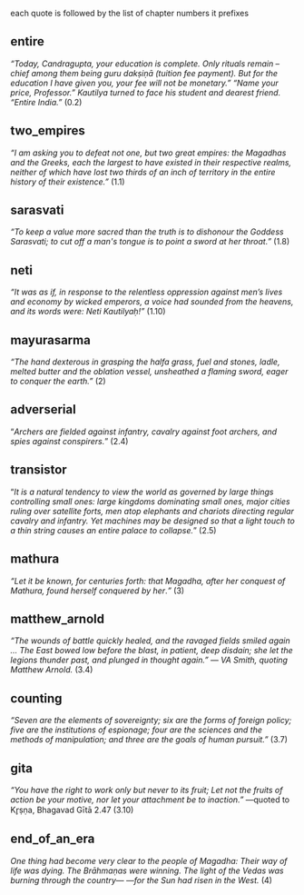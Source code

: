 each quote is followed by the list of chapter numbers it prefixes

## entire
_“Today, Candragupta, your education is complete. Only rituals remain – chief among them being guru dakṣiṇā (tuition fee payment). But for the education I have given you, your fee will not be monetary.” “Name your price, Professor.” Kautilya turned to face his student and dearest friend. “Entire India.”_
(0.2)

## two_empires
_“I am asking you to defeat not one, but two great empires: the Magadhas and the Greeks, each the largest to have existed in their respective realms, neither of which have lost two thirds of an inch of territory in the entire history of their existence.”_
(1.1)

## sarasvati
_“To keep a value more sacred than the truth is to dishonour the Goddess Sarasvati; to cut off a man's tongue is to point a sword at her throat.”_
(1.8)

## neti
_“It was as if, in response to the relentless oppression against men’s lives and economy by wicked emperors, a voice had sounded from the heavens, and its words were: Neti Kautilyaḥ!”_
(1.10)

## mayurasarma
_“The hand dexterous in grasping the halfa grass, fuel and stones, ladle, melted butter and the oblation vessel, unsheathed a flaming sword, eager to conquer the earth.”_
(2)

## adverserial
“_Archers are fielded against infantry, cavalry against foot archers, and spies against conspirers._”
(2.4)

## transistor
“_It is a natural tendency to view the world as governed by large things controlling small ones: large kingdoms dominating small ones, major cities ruling over satellite forts, men atop elephants and chariots directing regular cavalry and infantry. Yet machines may be designed so that a light touch to a thin string causes an entire palace to collapse._”
(2.5)

## mathura
_“Let it be known, for centuries forth: that Magadha, after her conquest of Mathura, found herself conquered by her_._”_
(3)

## matthew_arnold
_“The wounds of battle quickly healed, and the ravaged fields smiled again … The East bowed low before the blast, in patient, deep disdain; she let the legions thunder past, and plunged in thought again.” — VA Smith, quoting Matthew Arnold._
(3.4)

## counting
_“Seven are the elements of sovereignty; six are the forms of foreign policy; five are the institutions of espionage; four are the sciences and the methods of manipulation; and three are the goals of human pursuit.”_
(3.7)

## gita
_“You have the right to work only but never to its fruit; Let not the fruits of action be your motive, nor let your attachment be to inaction.”_ —quoted to Kr̥ṣṇa, Bhagavad Gītā 2.47
(3.10)

## end_of_an_era
_One thing had become very clear to the people of Magadha:_
_Their way of life was dying._
_The Brāhmaṇas were winning._
_The light of the Vedas was burning through the country—_
_—for the Sun had risen in the West._
(4)